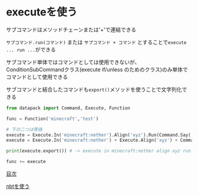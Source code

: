
# executeを使う

サブコマンドはメソッドチェーンまたは'+'で連結できる

`サブコマンド.run(コマンド)` または `サブコマンド + コマンド` とすることで`execute ... run ...`ができる

サブコマンド単体ではコマンドとしては使用できないが、
ConditionSubCommandクラス(execute if/unless のためのクラス)のみ単体でコマンドとして使用できる

サブコマンドと結合したコマンドも`export()`メソッドを使うことで文字列化できる

```python
from datapack import Command, Execute, Function

func = Function('minecraft','test')

# 下の二つは等価
execute = Execute.In('minecraft:nether').Align('xyz').Run(Command.Say('hello world'))
execute = Execute.In('minecraft:nether') + Execute.Align('xyz') + Command.Say('hello world')

print(execute.export()) # -> execute in minecraft:nether align xyz run say hello world

func += execute

```

[目次](../README.md)

[nbtを使う](/nbt.md)